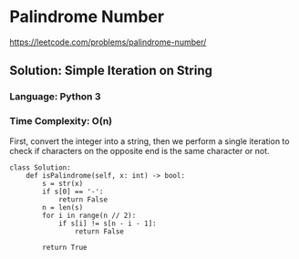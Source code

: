 # Palindrome Number
https://leetcode.com/problems/palindrome-number/

## Solution: Simple Iteration on String
### Language: Python 3
### Time Complexity: O(n)

First, convert the integer into a string, then we perform a single iteration to check if characters on the opposite end is the same character or not.

```python3
class Solution:
    def isPalindrome(self, x: int) -> bool:
        s = str(x)
        if s[0] == '-':
            return False
        n = len(s)
        for i in range(n // 2):
            if s[i] != s[n - i - 1]:
                return False
        
        return True
            
```

